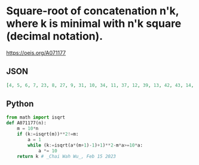 # Square\-root of concatenation n'k, where k is minimal with n'k square \(decimal notation\)\.
https://oeis.org/A071177
## JSON
```JSON
[4, 5, 6, 7, 23, 8, 27, 9, 31, 10, 34, 11, 37, 12, 39, 13, 42, 43, 14, 45, 46, 15, 152, 156, 16, 162, 165, 17, 54, 55, 56, 18, 58, 59, 188, 19, 61, 62, 63, 20, 203, 65, 66, 21, 213, 68, 69, 22, 222, 71, 72, 23, 73, 74, 235, 75, 24, 242]
```
## Python
```Python
from math import isqrt
def A071177(n):
    m = 10*n
    if (k:=isqrt(m))**2!=m:
        a = 1
        while (k:=isqrt(a*(m+1)-1)+1)**2-m*a>=10*a:
            a *= 10
    return k # _Chai Wah Wu_, Feb 15 2023
```
